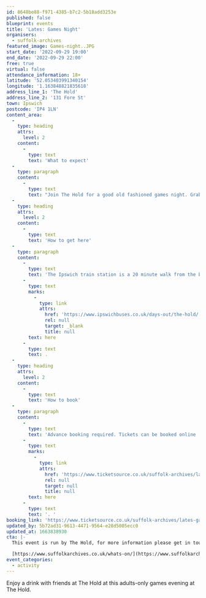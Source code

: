 ```yaml
---
id: 8648be88-f971-4385-b7c2-5b18add3253e
published: false
blueprint: events
title: 'Lates: Games Night'
organisers:
  - suffolk-archives
featured_image: Games-night..JPG
start_date: '2022-09-29 19:00'
end_date: '2022-09-29 22:00'
free: true
virtual: false
attendance_information: 18+
latitude: '52.053403991340154'
longitude: '1.163848821835618'
address_line_1: 'The Hold'
address_line_2: '131 Fore St'
town: Ipswich
postcode: 'IP4 1LN'
content_area:
  -
    type: heading
    attrs:
      level: 2
    content:
      -
        type: text
        text: 'What to expect'
  -
    type: paragraph
    content:
      -
        type: text
        text: "Join The Hold for a good old fashioned games night. Grab a drink and settle in with your friends for quizzes, board games and even some Suffolk Archives themed Dungeons and Dragons.\_"
  -
    type: heading
    attrs:
      level: 2
    content:
      -
        type: text
        text: 'How to get here'
  -
    type: paragraph
    content:
      -
        type: text
        text: 'The Ipswich train station is a 20 minute walk from the building and if you''re travelling by bus then find out which bus routes you can take to get you to The Hold '
      -
        type: text
        marks:
          -
            type: link
            attrs:
              href: 'https://www.ipswichbuses.co.uk/days-out/the-hold/'
              rel: null
              target: _blank
              title: null
        text: here
      -
        type: text
        text: .
  -
    type: heading
    attrs:
      level: 2
    content:
      -
        type: text
        text: 'How to book'
  -
    type: paragraph
    content:
      -
        type: text
        text: 'Advance booking required. Tickets can be booked online '
      -
        type: text
        marks:
          -
            type: link
            attrs:
              href: 'https://www.ticketsource.co.uk/suffolk-archives/lates-games-night/e-mzaqzd'
              rel: null
              target: null
              title: null
        text: here
      -
        type: text
        text: '. '
booking_link: 'https://www.ticketsource.co.uk/suffolk-archives/lates-games-night/e-mzaqzd'
updated_by: 5b72ad31-9613-4471-9564-e28d5005ecc0
updated_at: 1663838930
cta: |-
  This event is run by The Hold, for more information please get in touch via:

  [https://www.suffolkarchives.co.uk/whats-on/](https://www.suffolkarchives.co.uk/whats-on/)
event_categories:
  - activity
---
```

Enjoy a drink with friends at The Hold at this adults-only games evening at The Hold.